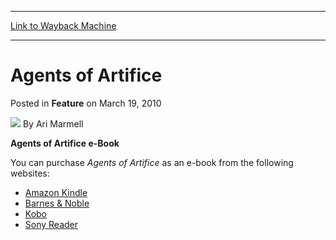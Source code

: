 
---
[Link to Wayback Machine](https://web.archive.org/web/20160316005024/http://magic.wizards.com/en/articles/archive/feature/agents-artifice-2010-03-19)

[_metadata_:author]:- "Ari Marmell"
[_metadata_:description]:- "Agents of Artifice e-BookYou can purchase Agents of Artifice as an e-book from the following websites:"
[_metadata_:generator]:- "Drupal 7 (http://drupal.org)"
[_metadata_:publish_date]:- "2010-03-19"
[_metadata_:title]:- "Agents of Artifice"
[_metadata_:wayback_capture_timestamp]:- "2016-03-16 00:50:24+00:00"
[_metadata_:wayback_raw_url]:- "https://web.archive.org/web/20160316005024id_/http://magic.wizards.com/en/articles/archive/feature/agents-artifice-2010-03-19"
[_metadata_:wayback_url]:- "http://magic.wizards.com/en/articles/archive/feature/agents-artifice-2010-03-19"
---


Agents of Artifice
==================



 Posted in **Feature**
 on March 19, 2010 






![](https://media.magic.wizards.com/styles/auth_small/public/generic-avatar-150_337.png)
By Ari Marmell











**Agents of Artifice e-Book**

You can purchase *Agents of Artifice* as an e-book from the following websites:




* [Amazon Kindle](http://www.amazon.com/gp/product/B00333FGKK)
* [Barnes & Noble](http://tinyurl.com/y4sqc4k)
* [Kobo](http://www.kobobooks.com/ebook/Agents-Of-Artifice-Planeswalker-Novel/book-s_pD6hcka0u4_iRnDGyiNg/page1.html)
* [Sony Reader](http://ebookstore.sony.com/ebook/ari-marmell/agents-of-artifice/_/R-400000000000000192784)







